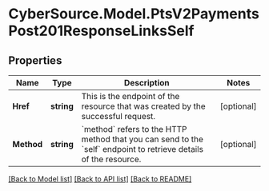 # CyberSource.Model.PtsV2PaymentsPost201ResponseLinksSelf
## Properties

Name | Type | Description | Notes
------------ | ------------- | ------------- | -------------
**Href** | **string** | This is the endpoint of the resource that was created by the successful request. | [optional] 
**Method** | **string** | &#x60;method&#x60; refers to the HTTP method that you can send to the &#x60;self&#x60; endpoint to retrieve details of the resource. | [optional] 

[[Back to Model list]](../README.md#documentation-for-models) [[Back to API list]](../README.md#documentation-for-api-endpoints) [[Back to README]](../README.md)

